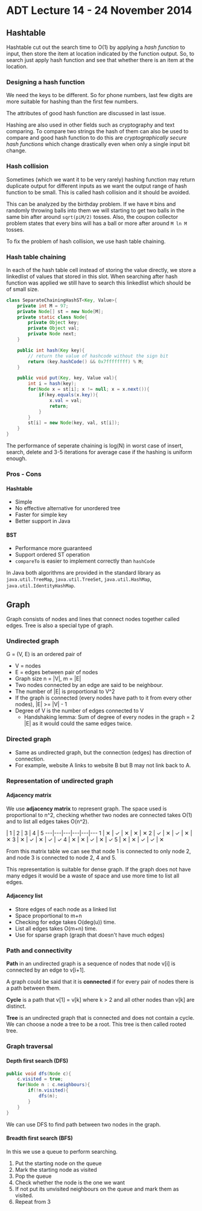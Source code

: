 # ADT Lecture 14 - 24 November 2014
## Hashtable

Hashtable cut out the search time to O(1) by applying a *hash function* to input, then store the item at location indicated by the function output. So, to search just apply hash function and see that whether there is an item at the location.

### Designing a hash function

We need the keys to be different. So for phone numbers, last few digits are more suitable for hashing than the first few numbers.

The attributes of good hash function are discussed in last issue.

Hashing are also used in other fields such as cryptography and text comparing. To compare two strings the hash of them can also be used to compare and good hash function to do this are *cryptographically secure hash functions* which change drastically even when only a single input bit change.

### Hash collision

Sometimes (which we want it to be very rarely) hashing function may return duplicate output for different inputs as we want the output range of hash function to be small. This is called hash collision and it should be avoided.

This can be analyzed by the birthday problem. If we have `M` bins and randomly throwing balls into them we will starting to get two balls in the same bin after around `sqrt(piM/2)` tosses. Also, the coupon collector problem states that every bins will has a ball or more after around `M ln M` tosses.

To fix the problem of hash collision, we use hash table chaining.

### Hash table chaining

In each of the hash table cell instead of storing the value directly, we store a linkedlist of values that stored in this slot. When searching after hash function was applied we still have to search this linkedlist which should be of small size.

```java
class SeparateChainingHashST<Key, Value>{
	private int M = 97;
	private Node[] st = new Node[M];
	private static class Node{
		private Object key;
		private Object val;
		private Node next;
	}

	public int hash(Key key){
		// return the value of hashcode without the sign bit
		return (key.hashCode() && 0x7ffffffff) % M;
	}

	public void put(Key, key, Value val){
		int i = hash(key);
		for(Node x = st[i]; x != null; x = x.next()){
			if(key.equals(x.key)){
				x.val = val;
				return;
			}
		}
		st[i] = new Node(key, val, st[i]);
	}
}
```

The performance of seperate chaining is log(N) in worst case of insert, search, delete and 3-5 iterations for average case if the hashing is uniform enough.

### Pros - Cons

#### Hashtable
- Simple
- No effective alternative for unordered tree
- Faster for simple key
- Better support in Java

#### BST
- Performance more guaranteed
- Support ordered ST operation
- `compareTo` is easier to implement correctly than `hashCode`

In Java both algorithms are provided in the standard library as `java.util.TreeMap`, `java.util.TreeSet`, `java.util.HashMap`, `java.util.IdentityHashMap`.

## Graph

Graph consists of nodes and lines that connect nodes together called edges. Tree is also a special type of graph.

### Undirected graph

G = (V, E) is an ordered pair of

- V = nodes
- E = edges between pair of nodes
- Graph size n = |V|, m = |E|
- Two nodes connected by an edge are said to be neighbour.
- The number of |E| is proportional to V^2
- If the graph is connected (every nodes have path to it from every other nodes), |E| >= |V| - 1
- Degree of V is the number of edges connected to V
  - Handshaking lemma: Sum of degree of every nodes in the graph = 2 |E| as it would could the same edges twice.

### Directed graph

- Same as undirected graph, but the connection (edges) has direction of connection.
- For example, website A links to website B but B may not link back to A.

### Representation of undirected graph
#### Adjacency matrix

We use **adjacency matrix** to represent graph. The space used is proportional to n^2, checking whether two nodes are connected takes O(1) and to list all edges takes O(n^2).

   | 1 | 2 | 3 | 4 | 5
---|---|---|---|---|---
 1 | ✕ | ✓ | ✕ | ✕ | ✕
 2 | ✓ | ✕ | ✓ | ✕ | ✕
 3 | ✕ | ✓ | ✕ | ✓ | ✓
 4 | ✕ | ✕ | ✓ | ✕ | ✓
 5 | ✕ | ✕ | ✓ | ✓ | ✕

From this matrix table we can see that node 1 is connected to only node 2, and node 3 is connected to node 2, 4 and 5.

This representation is suitable for dense graph. If the graph does not have many edges it would be a waste of space and use more time to list all edges.

#### Adjacency list

- Store edges of each node as a linked list
- Space proportional to m+n
- Checking for edge takes O(deg(u)) time.
- List all edges takes O(m+n) time.
- Use for sparse graph (graph that doesn't have much edges)

### Path and connectivity

**Path** in an undirected graph is a sequence of nodes that node v[i] is connected by an edge to v[i+1].

A graph could be said that it is **connected** if for every pair of nodes there is a path between them.

**Cycle** is a path that v[1] = v[k] where k > 2 and all other nodes than v[k] are distinct.

**Tree** is an undirected graph that is connected and does not contain a cycle. We can choose a node a tree to be a root. This tree is then called rooted tree.

### Graph traversal

#### Depth first search (DFS)

```java
public void dfs(Node c){
	c.visited = true;
	for(Node n : c.neighbours){
		if(!n.visited){
			dfs(n);
		}
	}
}
```

We can use DFS to find path between two nodes in the graph.

#### Breadth first search (BFS)

In this we use a queue to perform searching.

1. Put the starting node on the queue
2. Mark the starting node as visited
3. Pop the queue
4. Check whether the node is the one we want
5. If not put its unvisited neighbours on the queue and mark them as visited.
6. Repeat from 3